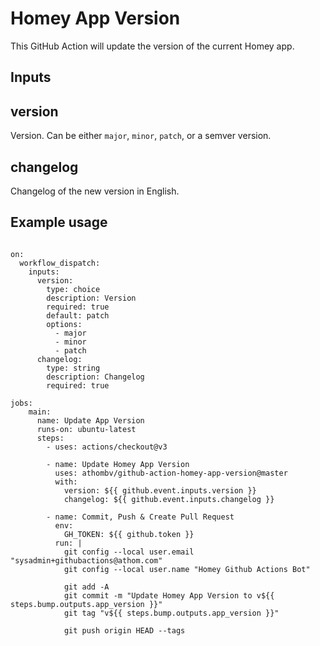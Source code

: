 # Homey App Version

This GitHub Action will update the version of the current Homey app.

## Inputs

## version

Version. Can be either `major`, `minor`, `patch`, or a semver version.

## changelog

Changelog of the new version in English.

## Example usage

```name: Update Homey App Version

on:
  workflow_dispatch:
    inputs:
      version:
        type: choice
        description: Version
        required: true
        default: patch
        options:
          - major
          - minor
          - patch
      changelog:
        type: string
        description: Changelog
        required: true

jobs:  
    main:
      name: Update App Version
      runs-on: ubuntu-latest
      steps:
        - uses: actions/checkout@v3
        
        - name: Update Homey App Version
          uses: athombv/github-action-homey-app-version@master
          with:
            version: ${{ github.event.inputs.version }}
            changelog: ${{ github.event.inputs.changelog }}

        - name: Commit, Push & Create Pull Request
          env:
            GH_TOKEN: ${{ github.token }}
          run: |
            git config --local user.email "sysadmin+githubactions@athom.com"
            git config --local user.name "Homey Github Actions Bot"

            git add -A
            git commit -m "Update Homey App Version to v${{ steps.bump.outputs.app_version }}"
            git tag "v${{ steps.bump.outputs.app_version }}"
            
            git push origin HEAD --tags
```